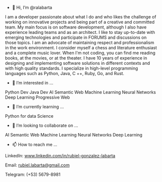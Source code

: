 - 👋 Hi, I’m @ralabarta

I am a developer passionate about what I do and who likes the challenge of working on innovative projects and being part of a creative and committed team. My main focus is on software development, although I also have
experience leading teams and as an architect. I like to stay up-to-date with emerging technologies and participate in FORUMS and discussions on those topics. I am an advocate of maintaining respect and professionalism in the work
environment. I consider myself a chess and literature enthusiast and a complete music lover. When I'm not coding, you can find me reading books, at the movies, or at the theater. I have 10 years of experience in designing and
implementing software solutions in different contexts and with high quality standards. I specialize in high-level programming languages such as Python, Java, C ++, Ruby, Go, and Rust.

- 👀 I’m interested in ...

Python Dev
Java Dev
AI
Semantic Web
Machine Learning
Neural Networks
Deep Learning
Progressive Web


- 🌱 I’m currently learning ...

Python for data Science

- 💞️ I’m looking to collaborate on ...

AI
Semantic Web
Machine Learning
Neural Networks
Deep Learning

- 📫 How to reach me ...

LinkedIn: www.linkedin.com/in/rubiel-gonzalez-labarta

Email: rubiel.labarta@gmail.com

Telegram: (+53) 5679-8981



<!---
ralabarta/ralabarta is a ✨ special ✨ repository because its `README.md` (this file) appears on your GitHub profile.
You can click the Preview link to take a look at your changes.
--->
